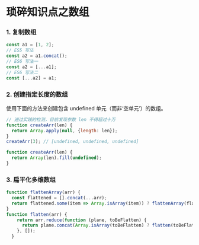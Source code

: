 # 琐碎知识点之数组

### 1. 复制数组

``` javascript
const a1 = [1, 2];
// ES5 写法
const a2 = a1.concat();
// ES6 写法一
const a2 = [...a1];
// ES6 写法二
const [...a2] = a1;
```

### 2. 创建指定长度的数组

使用下面的方法来创建包含 undefined 单元（而非‘空单元’）的数组。
``` javascript
// 进过实践的检测，目前发现参数 len 不得超过十万
function createArr(len) {
  return Array.apply(null, {length: len});
}
createArr(3); // [undefined, undefined, undefined]

function createArr(len) {
  return Array(len).fill(undefined);
}
```

### 3. 扁平化多维数组

``` javascript
function flattenArray(arr) {
  const flattened = [].concat(...arr);
  return flattened.some(item => Array.isArray(item)) ? flattenArray(flattened) : flattened;
}
function flatten(arr) {
    return arr.reduce(function (plane, toBeFlatten) {
      return plane.concat(Array.isArray(toBeFlatten) ? flatten(toBeFlatten) : toBeFlatten);
    }, []);
  }
```

